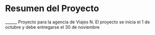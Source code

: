 <H1>Resumen del Proyecto</H1>
______
Proyecto para la agencia de Viajes N. 
El proyecto se inicia el 1 de octubre y debe entregarse el 30 de noviembre
